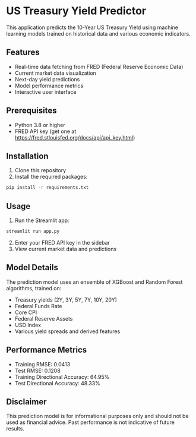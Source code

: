# US Treasury Yield Predictor

This application predicts the 10-Year US Treasury Yield using machine learning models trained on historical data and various economic indicators.

## Features

- Real-time data fetching from FRED (Federal Reserve Economic Data)
- Current market data visualization
- Next-day yield predictions
- Model performance metrics
- Interactive user interface

## Prerequisites

- Python 3.8 or higher
- FRED API key (get one at https://fred.stlouisfed.org/docs/api/api_key.html)

## Installation

1. Clone this repository
2. Install the required packages:
```bash
pip install -r requirements.txt
```

## Usage

1. Run the Streamlit app:
```bash
streamlit run app.py
```

2. Enter your FRED API key in the sidebar
3. View current market data and predictions

## Model Details

The prediction model uses an ensemble of XGBoost and Random Forest algorithms, trained on:
- Treasury yields (2Y, 3Y, 5Y, 7Y, 10Y, 20Y)
- Federal Funds Rate
- Core CPI
- Federal Reserve Assets
- USD Index
- Various yield spreads and derived features

## Performance Metrics

- Training RMSE: 0.0413
- Test RMSE: 0.1208
- Training Directional Accuracy: 64.95%
- Test Directional Accuracy: 48.33%

## Disclaimer

This prediction model is for informational purposes only and should not be used as financial advice. Past performance is not indicative of future results. 